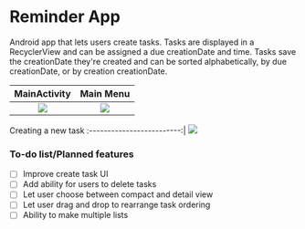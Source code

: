 # Reminder App
Android app that lets users create tasks. Tasks are displayed in a RecyclerView and can be assigned a due creationDate and time. Tasks save the creationDate they're created and can be sorted alphabetically, by due creationDate, or by creation creationDate.



MainActivity             |  Main Menu
:-------------------------:|:-------------------------:
![](https://s10.postimg.org/lm86gg5nd/Main_Activity.png)  |  ![](https://s10.postimg.org/c1ojtk8ll/Main_Menu.png)


Creating a new task
:-------------------------:|
![](https://s10.postimg.org/ojg2alt2h/Create_Activity_New.png)

### To-do list/Planned features

- [ ] Improve create task UI
- [ ] Add ability for users to delete tasks
- [ ] Let user choose between compact and detail view
- [ ] Let user drag and drop to rearrange task ordering
- [ ] Ability to make multiple lists
